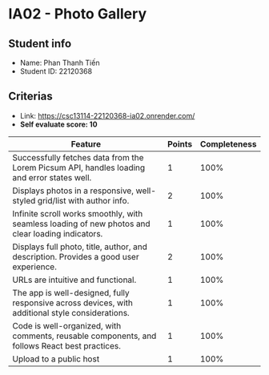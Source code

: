 # IA02 - Photo Gallery

## Student info

- Name: Phan Thanh Tiến
- Student ID: 22120368

## Criterias

- Link: https://csc13114-22120368-ia02.onrender.com/
- **Self evaluate score: 10**

| Feature                                                                                           | Points | Completeness |
| ------------------------------------------------------------------------------------------------- | ------ | ------------ |
| Successfully fetches data from the Lorem Picsum API, handles loading and error states well.       | 1      | 100%         |
| Displays photos in a responsive, well-styled grid/list with author info.                          | 2      | 100%         |
| Infinite scroll works smoothly, with seamless loading of new photos and clear loading indicators. | 1      | 100%         |
| Displays full photo, title, author, and description. Provides a good user experience.             | 2      | 100%         |
| URLs are intuitive and functional.                                                                | 1      | 100%         |
| The app is well-designed, fully responsive across devices, with additional style considerations.  | 1      | 100%         |
| Code is well-organized, with comments, reusable components, and follows React best practices.     | 1      | 100%         |
| Upload to a public host                                                                           | 1      | 100%         |
